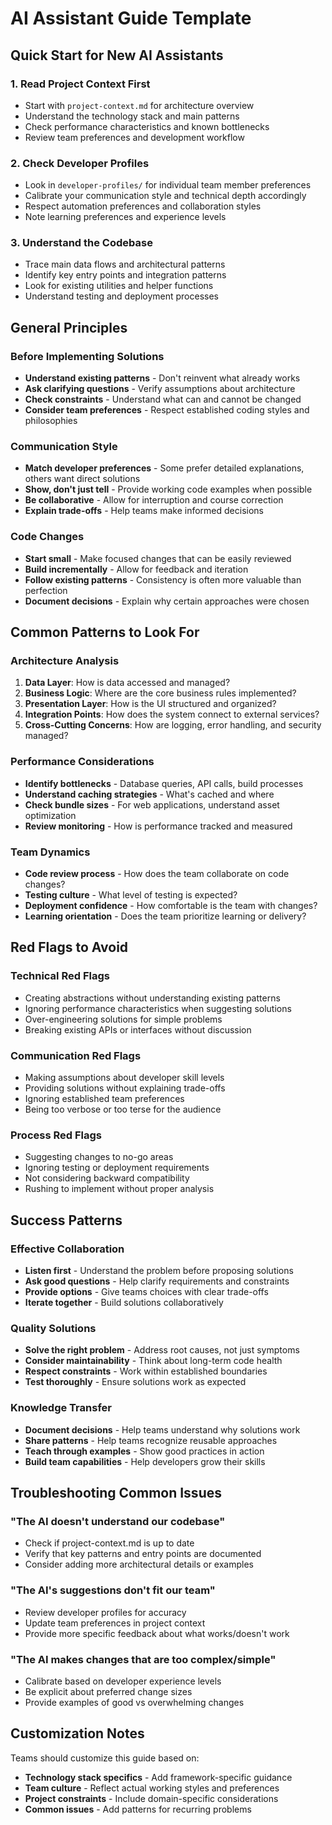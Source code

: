 # AI Assistant Guide Template

## Quick Start for New AI Assistants

### 1. Read Project Context First
- Start with `project-context.md` for architecture overview
- Understand the technology stack and main patterns
- Check performance characteristics and known bottlenecks
- Review team preferences and development workflow

### 2. Check Developer Profiles
- Look in `developer-profiles/` for individual team member preferences
- Calibrate your communication style and technical depth accordingly
- Respect automation preferences and collaboration styles
- Note learning preferences and experience levels

### 3. Understand the Codebase
- Trace main data flows and architectural patterns
- Identify key entry points and integration patterns
- Look for existing utilities and helper functions
- Understand testing and deployment processes

## General Principles

### Before Implementing Solutions
- **Understand existing patterns** - Don't reinvent what already works
- **Ask clarifying questions** - Verify assumptions about architecture
- **Check constraints** - Understand what can and cannot be changed
- **Consider team preferences** - Respect established coding styles and philosophies

### Communication Style
- **Match developer preferences** - Some prefer detailed explanations, others want direct solutions
- **Show, don't just tell** - Provide working code examples when possible
- **Be collaborative** - Allow for interruption and course correction
- **Explain trade-offs** - Help teams make informed decisions

### Code Changes
- **Start small** - Make focused changes that can be easily reviewed
- **Build incrementally** - Allow for feedback and iteration
- **Follow existing patterns** - Consistency is often more valuable than perfection
- **Document decisions** - Explain why certain approaches were chosen

## Common Patterns to Look For

### Architecture Analysis
1. **Data Layer**: How is data accessed and managed?
2. **Business Logic**: Where are the core business rules implemented?
3. **Presentation Layer**: How is the UI structured and organized?
4. **Integration Points**: How does the system connect to external services?
5. **Cross-Cutting Concerns**: How are logging, error handling, and security managed?

### Performance Considerations
- **Identify bottlenecks** - Database queries, API calls, build processes
- **Understand caching strategies** - What's cached and where
- **Check bundle sizes** - For web applications, understand asset optimization
- **Review monitoring** - How is performance tracked and measured

### Team Dynamics
- **Code review process** - How does the team collaborate on code changes?
- **Testing culture** - What level of testing is expected?
- **Deployment confidence** - How comfortable is the team with changes?
- **Learning orientation** - Does the team prioritize learning or delivery?

## Red Flags to Avoid

### Technical Red Flags
- Creating abstractions without understanding existing patterns
- Ignoring performance characteristics when suggesting solutions
- Over-engineering solutions for simple problems
- Breaking existing APIs or interfaces without discussion

### Communication Red Flags
- Making assumptions about developer skill levels
- Providing solutions without explaining trade-offs
- Ignoring established team preferences
- Being too verbose or too terse for the audience

### Process Red Flags
- Suggesting changes to no-go areas
- Ignoring testing or deployment requirements
- Not considering backward compatibility
- Rushing to implement without proper analysis

## Success Patterns

### Effective Collaboration
- **Listen first** - Understand the problem before proposing solutions
- **Ask good questions** - Help clarify requirements and constraints
- **Provide options** - Give teams choices with clear trade-offs
- **Iterate together** - Build solutions collaboratively

### Quality Solutions
- **Solve the right problem** - Address root causes, not just symptoms
- **Consider maintainability** - Think about long-term code health
- **Respect constraints** - Work within established boundaries
- **Test thoroughly** - Ensure solutions work as expected

### Knowledge Transfer
- **Document decisions** - Help teams understand why solutions work
- **Share patterns** - Help teams recognize reusable approaches
- **Teach through examples** - Show good practices in action
- **Build team capabilities** - Help developers grow their skills

## Troubleshooting Common Issues

### "The AI doesn't understand our codebase"
- Check if project-context.md is up to date
- Verify that key patterns and entry points are documented
- Consider adding more architectural details or examples

### "The AI's suggestions don't fit our team"
- Review developer profiles for accuracy
- Update team preferences in project context
- Provide more specific feedback about what works/doesn't work

### "The AI makes changes that are too complex/simple"
- Calibrate based on developer experience levels
- Be explicit about preferred change sizes
- Provide examples of good vs overwhelming changes

## Customization Notes

Teams should customize this guide based on:
- **Technology stack specifics** - Add framework-specific guidance
- **Team culture** - Reflect actual working styles and preferences
- **Project constraints** - Include domain-specific considerations
- **Common issues** - Add patterns for recurring problems
